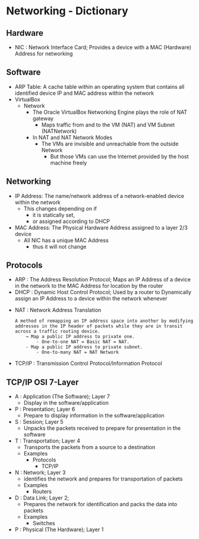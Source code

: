 # Networking - Dictionary 

## Hardware
- NIC : Network Interface Card; Provides a device with a MAC (Hardware) Address for networking

## Software
- ARP Table: A cache table within an operating system that contains all identified device IP and MAC address within the network
- VirtualBox
    - Network
        - The Oracle VirtualBox Networking Engine plays the role of NAT gateway
            + Maps traffic from and to the VM (NAT) and VM Subnet (NATNetwork)
        - In NAT and NAT Network Modes
            - The VMs are invisible and unreachable from the outside Network
                + But those VMs can use the Internet provided by the host machine freely

## Networking 
- IP Address: The name/network address of a network-enabled device within the network
    - This changes depending on if 
        + it is statically set, 
        + or assigned according to DHCP
- MAC Address: The Physical Hardware Address assigned to a layer 2/3 device
    - All NIC has a unique MAC Address
        + thus it will not change

## Protocols
+ ARP : The Address Resolution Protocol; Maps an IP Address of a device in the network to the MAC Address for location by the router
+ DHCP : Dynamic Host Control Protocol; Used by a router to Dynamically assign an IP Address to a device within the network whenever
- NAT : Network Address Translation
    ```
    A method of remapping an IP address space into another by modifying addresses in the IP header of packets while they are in transit across a traffic routing device. 
        → Map a public IP address to private one. 
            - One-to-one NAT = Basic NAT = NAT. 
        - Map a public IP address to private subnet. 
            - One-to-many NAT = NAT Network
    ```
+ TCP/IP : Transmission Control Protocol/Information Protocol

## TCP/IP OSI 7-Layer
- A : Application (The Software); Layer 7
    + Display in the software/application
- P : Presentation; Layer 6
    + Prepare to display information in the software/application
- S : Session; Layer 5
    + Unpacks the packets received to prepare for presentation in the software
- T : Transportation; Layer 4
    + Transports the packets from a source to  a destination
    - Examples
        - Protocols
            + TCP/IP
- N : Network; Layer 3
    + identifies the network and prepares for transportation of packets
    - Examples
        + Routers
- D : Data Link; Layer 2;
    + Prepares the network for identification and packs the data into packets
    - Examples
        + Switches
- P : Physical (The Hardware); Layer 1


